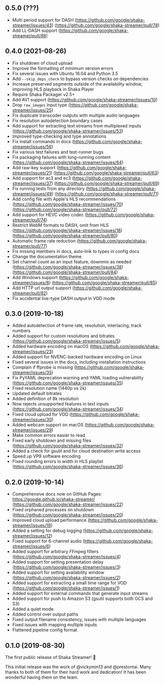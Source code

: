## 0.5.0 (???)

 - Multi period support for DASH
   (https://github.com/google/shaka-streamer/issues/43)
   (https://github.com/google/shaka-streamer/pull/78)
 - Add LL-DASH support
   (https://github.com/google/shaka-streamer/pull/88)


## 0.4.0 (2021-08-26)

 - Fix shutdown of cloud upload
 - Improve the formatting of minimum version errors
 - Fix several issues with Ubuntu 16.04 and Python 3.5
 - Add `--skip_deps_check` to bypass version checks on dependencies
 - Increase preserved segments outside of the availability window, improving HLS
   playback in Shaka Player
 - Require Shaka Packager v2.5+
 - Add AV1 support
   (https://github.com/google/shaka-streamer/issues/10)
 - Drop `raw_images` input type
   (https://github.com/google/shaka-streamer/issues/25)
 - Fix duplicate transcoder outputs with multiple audio languages
 - Fix resolution autodetection boundary cases
 - Add support for extracting text streams from multiplexed inputs
   (https://github.com/google/shaka-streamer/issues/53)
 - Improved type-checking and type annotations
 - Fix install commands in docs
   (https://github.com/google/shaka-streamer/issues/56)
 - Fix various test failures and test-runner bugs
 - Fix packaging failures with long-running content
   (https://github.com/google/shaka-streamer/issues/64)
 - Add raw-key support
   (https://github.com/google/shaka-streamer/issues/21)
   (https://github.com/google/shaka-streamer/pull/63)
 - Add support for ac3 and ec3
   (https://github.com/google/shaka-streamer/issues/37)
   (https://github.com/google/shaka-streamer/pull/69)
 - Fix running tests from any directory
   (https://github.com/google/shaka-streamer/issues/49)
   (https://github.com/google/shaka-streamer/pull/71)
 - Add config file with Apple's HLS recommendations
   (https://github.com/google/shaka-streamer/issues/70)
   (https://github.com/google/shaka-streamer/pull/72)
 - Add support for HEVC video codec
   (https://github.com/google/shaka-streamer/pull/74)
 - Restrict WebM formats to DASH, omit from HLS
   (https://github.com/google/shaka-streamer/issues/18)
   (https://github.com/google/shaka-streamer/pull/80)
 - Automatic frame rate reduction
   (https://github.com/google/shaka-streamer/pull/77)
 - Fix missing members in docs, auto-link to types in config docs
 - Change the documentation theme
 - Set channel count as an input feature, downmix as needed
   (https://github.com/google/shaka-streamer/issues/38)
   (https://github.com/google/shaka-streamer/pull/84)
 - Add Windows support
   (https://github.com/google/shaka-streamer/issues/8)
   (https://github.com/google/shaka-streamer/pull/85)
 - Add HTTP url output support
   (https://github.com/google/shaka-streamer/pull/82)
 - Fix accidental live-type DASH output in VOD mode


## 0.3.0 (2019-10-18)

 - Added autodetection of frame rate, resolution, interlacing, track numbers
 - Added support for custom resolutions and bitrates
   (https://github.com/google/shaka-streamer/issues/5)
 - Added hardware encoding on macOS
   (https://github.com/google/shaka-streamer/issues/23)
 - Added support for NVENC-backed hardware encoding on Linux
 - Fixed several issues in the docs, including installation instructions
 - Complain if ffprobe is missing
   (https://github.com/google/shaka-streamer/issues/35)
 - Fix PyYAML deprecation warning and YAML loading vulnerability
   (https://github.com/google/shaka-streamer/issues/35)
 - Fixed resolution name (1440p vs 2k)
 - Updated default bitrates
 - Added definition of 8k resolution
 - Now rejects unsupported features in text inputs
   (https://github.com/google/shaka-streamer/issues/34)
 - Fixed cloud upload for VOD
   (https://github.com/google/shaka-streamer/issues/30)
 - Added webcam support on macOS
   (https://github.com/google/shaka-streamer/issues/29)
 - Make common errors easier to read
 - Fixed early shutdown and missing files
   (https://github.com/google/shaka-streamer/issues/32)
 - Added a check for gsutil and for cloud destination write access
 - Speed up VP9 software encoding
 - Fixed rounding errors in width in HLS playlist
   (https://github.com/google/shaka-streamer/issues/36)


## 0.2.0 (2019-10-14)

 - Comprehensive docs now on GitHub Pages: https://google.github.io/shaka-streamer/
   (https://github.com/google/shaka-streamer/issues/22)
 - Fixed orphaned processes on shutdown
   (https://github.com/google/shaka-streamer/issues/20)
 - Improved cloud upload performance
   (https://github.com/google/shaka-streamer/issues/19)
 - Added a setting for debug logging
   (https://github.com/google/shaka-streamer/issues/12)
 - Fixed support for 6-channel audio
   (https://github.com/google/shaka-streamer/issues/6)
 - Added support for arbitrary FFmpeg filters
   (https://github.com/google/shaka-streamer/issues/4)
 - Added support for setting presentation delay
   (https://github.com/google/shaka-streamer/issues/3)
 - Added support for setting availability window
   (https://github.com/google/shaka-streamer/issues/2)
 - Added support for extracting a small time range for VOD
   (https://github.com/google/shaka-streamer/issues/1)
 - Added support for external commands that generate input streams
 - Added support for push to Amazon S3 (gsutil supports both GCS and S3)
 - Added a quiet mode
 - Added control over output paths
 - Fixed output filename consistency, issues with multiple languages
 - Fixed issues with mapping multiple inputs
 - Flattened pipeline config format


## 0.1.0 (2019-08-30)

The first public release of Shaka Streamer! :tada:

This initial release was the work of @vickymin13 and @prestontai. Many thanks
to both of them for their hard work and dedication! It has been wonderful
having them on the team.
